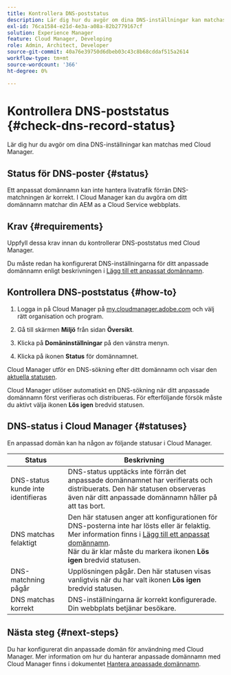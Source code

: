 ```yaml
---
title: Kontrollera DNS-poststatus
description: Lär dig hur du avgör om dina DNS-inställningar kan matchas med Cloud Manager.
exl-id: 76ca1584-e21d-4e3a-a08a-82b2779167cf
solution: Experience Manager
feature: Cloud Manager, Developing
role: Admin, Architect, Developer
source-git-commit: 40a76e39750d6dbeb03c43c8b68cddaf515a2614
workflow-type: tm+mt
source-wordcount: '366'
ht-degree: 0%

---
```



# Kontrollera DNS-poststatus {#check-dns-record-status}

Lär dig hur du avgör om dina DNS-inställningar kan matchas med Cloud Manager.

## Status för DNS-poster {#status}

Ett anpassat domännamn kan inte hantera livatrafik förrän DNS-matchningen är korrekt. I Cloud Manager kan du avgöra om ditt domännamn matchar din AEM as a Cloud Service webbplats.

## Krav {#requirements}

Uppfyll dessa krav innan du kontrollerar DNS-poststatus med Cloud Manager.

Du måste redan ha konfigurerat DNS-inställningarna för ditt anpassade domännamn enligt beskrivningen i [Lägg till ett anpassat domännamn](/help/implementing/cloud-manager/custom-domain-names/add-custom-domain-name.md).

## Kontrollera DNS-poststatus {#how-to}

1. Logga in på Cloud Manager på [my.cloudmanager.adobe.com](https://my.cloudmanager.adobe.com/) och välj rätt organisation och program.

1. Gå till skärmen **Miljö** från sidan **Översikt**.

1. Klicka på **Domäninställningar** på den vänstra menyn.

1. Klicka på ikonen **Status** för domännamnet.

Cloud Manager utför en DNS-sökning efter ditt domännamn och visar den [aktuella statusen](#statuses).

Cloud Manager utlöser automatiskt en DNS-sökning när ditt anpassade domännamn först verifieras och distribueras. För efterföljande försök måste du aktivt välja ikonen **Lös igen** bredvid statusen.

## DNS-status i Cloud Manager {#statuses}

En anpassad domän kan ha någon av följande statusar i Cloud Manager.

| Status | Beskrivning |
| --- | --- |
| DNS-status kunde inte identifieras | DNS-status upptäcks inte förrän det anpassade domännamnet har verifierats och distribuerats. Den här statusen observeras även när ditt anpassade domännamn håller på att tas bort. |
| DNS matchas felaktigt | Den här statusen anger att konfigurationen för DNS-posterna inte har lösts eller är felaktig. Mer information finns i [Lägg till ett anpassat domännamn](/help/implementing/cloud-manager/custom-domain-names/add-custom-domain-name.md).<br>När du är klar måste du markera ikonen **Lös igen** bredvid statusen. |
| DNS-matchning pågår | Upplösningen pågår. Den här statusen visas vanligtvis när du har valt ikonen **Lös igen** bredvid statusen. |
| DNS matchas korrekt | DNS-inställningarna är korrekt konfigurerade. Din webbplats betjänar besökare. |

## Nästa steg {#next-steps}

Du har konfigurerat din anpassade domän för användning med Cloud Manager. Mer information om hur du hanterar anpassade domännamn med Cloud Manager finns i dokumentet [Hantera anpassade domännamn](/help/implementing/cloud-manager/custom-domain-names/managing-custom-domain-names.md).
